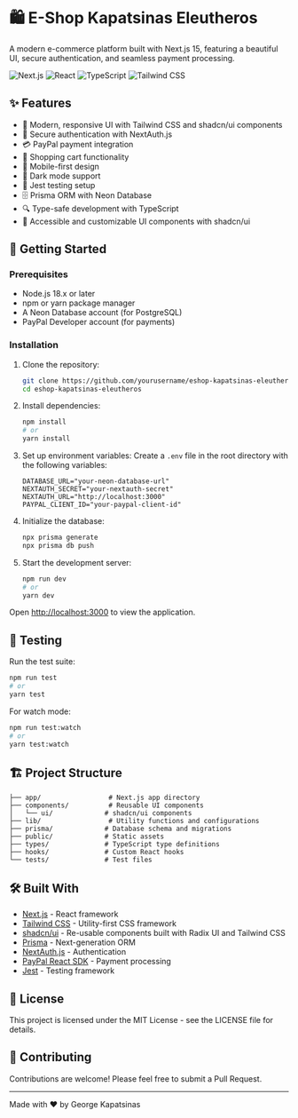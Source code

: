 # 🛍️ E-Shop Kapatsinas Eleutheros

A modern e-commerce platform built with Next.js 15, featuring a beautiful UI, secure authentication, and seamless payment processing.

![Next.js](https://img.shields.io/badge/Next.js-15.2.4-black?style=for-the-badge&logo=next.js)
![React](https://img.shields.io/badge/React-19.1.0-blue?style=for-the-badge&logo=react)
![TypeScript](https://img.shields.io/badge/TypeScript-5.0-blue?style=for-the-badge&logo=typescript)
![Tailwind CSS](https://img.shields.io/badge/Tailwind_CSS-3.4.1-38B2AC?style=for-the-badge&logo=tailwind-css)

## ✨ Features

- 🎨 Modern, responsive UI with Tailwind CSS and shadcn/ui components
- 🔐 Secure authentication with NextAuth.js
- 💳 PayPal payment integration
- 🛒 Shopping cart functionality
- 📱 Mobile-first design
- 🌙 Dark mode support
- 🧪 Jest testing setup
- 🗄️ Prisma ORM with Neon Database
- 🔍 Type-safe development with TypeScript
- 🎯 Accessible and customizable UI components with shadcn/ui

## 🚀 Getting Started

### Prerequisites

- Node.js 18.x or later
- npm or yarn package manager
- A Neon Database account (for PostgreSQL)
- PayPal Developer account (for payments)

### Installation

1. Clone the repository:
   ```bash
   git clone https://github.com/yourusername/eshop-kapatsinas-eleutheros.git
   cd eshop-kapatsinas-eleutheros
   ```

2. Install dependencies:
   ```bash
   npm install
   # or
   yarn install
   ```

3. Set up environment variables:
   Create a `.env` file in the root directory with the following variables:
   ```env
   DATABASE_URL="your-neon-database-url"
   NEXTAUTH_SECRET="your-nextauth-secret"
   NEXTAUTH_URL="http://localhost:3000"
   PAYPAL_CLIENT_ID="your-paypal-client-id"
   ```

4. Initialize the database:
   ```bash
   npx prisma generate
   npx prisma db push
   ```

5. Start the development server:
   ```bash
   npm run dev
   # or
   yarn dev
   ```

Open [http://localhost:3000](http://localhost:3000) to view the application.

## 🧪 Testing

Run the test suite:
```bash
npm run test
# or
yarn test
```

For watch mode:
```bash
npm run test:watch
# or
yarn test:watch
```

## 🏗️ Project Structure

```
├── app/                 # Next.js app directory
├── components/          # Reusable UI components
│   └── ui/             # shadcn/ui components
├── lib/                 # Utility functions and configurations
├── prisma/             # Database schema and migrations
├── public/             # Static assets
├── types/              # TypeScript type definitions
├── hooks/              # Custom React hooks
└── tests/              # Test files
```

## 🛠️ Built With

- [Next.js](https://nextjs.org/) - React framework
- [Tailwind CSS](https://tailwindcss.com/) - Utility-first CSS framework
- [shadcn/ui](https://ui.shadcn.com/) - Re-usable components built with Radix UI and Tailwind CSS
- [Prisma](https://www.prisma.io/) - Next-generation ORM
- [NextAuth.js](https://next-auth.js.org/) - Authentication
- [PayPal React SDK](https://www.npmjs.com/package/@paypal/react-paypal-js) - Payment processing
- [Jest](https://jestjs.io/) - Testing framework

## 📝 License

This project is licensed under the MIT License - see the LICENSE file for details.

## 👥 Contributing

Contributions are welcome! Please feel free to submit a Pull Request.

---

Made with ❤️ by George Kapatsinas
